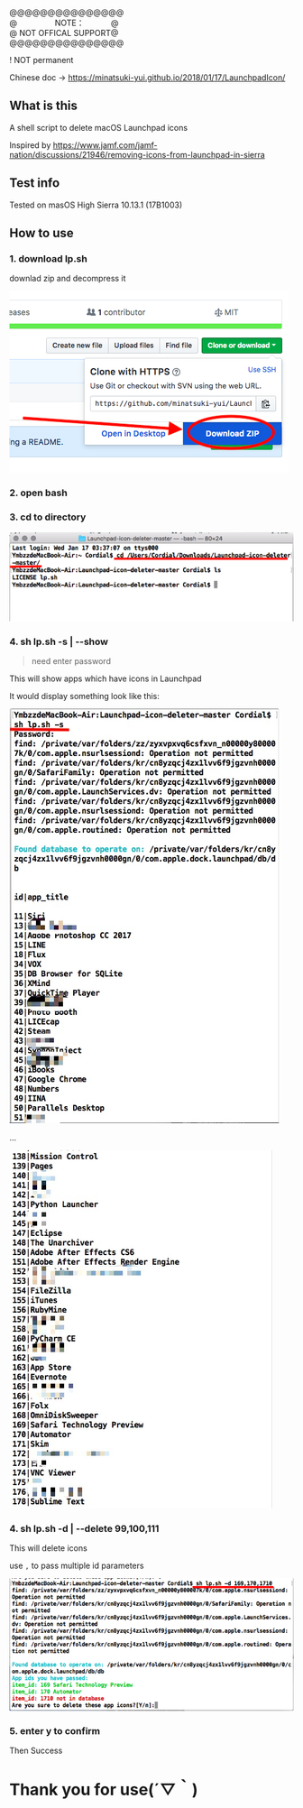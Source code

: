 @@@@@@@@@@@@@@@  
@ &nbsp; &nbsp; &nbsp; &nbsp; &nbsp; &nbsp; &nbsp; &nbsp; NOTE：&nbsp; &nbsp; &nbsp; &nbsp;&nbsp; &nbsp; &nbsp;@  
@&nbsp;NOT OFFICAL SUPPORT@  
@@@@@@@@@@@@@@@

! NOT permanent

Chinese doc → https://minatsuki-yui.github.io/2018/01/17/LaunchpadIcon/

<h2>What is this </h2>

A shell script to delete macOS  Launchpad icons

Inspired by https://www.jamf.com/jamf-nation/discussions/21946/removing-icons-from-launchpad-in-sierra

<h2>Test info </h2>

Tested on masOS High Sierra 10.13.1 (17B1003)

<h2>How to use </h2>

<h3>1. download  lp.sh  </h3> 

downlad zip and decompress it

![](img/1.png)

<h3>2. open bash  </h3>
<h3>3. cd to directory  </h3>

![](img/2.png)

<h3>4. sh lp.sh -s | --show  </h3>

> need enter password  

This will show apps which have icons in Launchpad
  
It would display something look like this:

![](img/3.png)

...

![](img/4.jpg)

<h3>4. sh lp.sh -d | --delete 99,100,111  </h3>

This will delete icons 

use `,` to pass multiple id parameters

![](img/5.png)

<h3>5. enter y to confirm </h3>

Then Success

<h1>Thank you for use(´▽｀) </h1>

